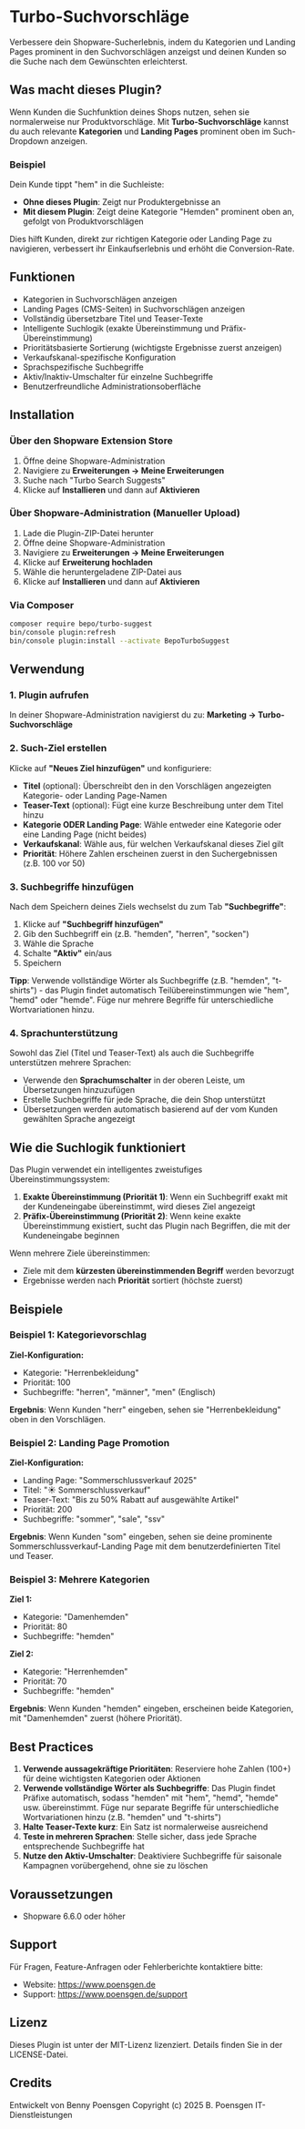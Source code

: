 # Turbo-Suchvorschläge

Verbessere dein Shopware-Sucherlebnis, indem du Kategorien und Landing Pages prominent in den Suchvorschlägen anzeigst und deinen Kunden so die Suche nach dem Gewünschten erleichterst.

## Was macht dieses Plugin?

Wenn Kunden die Suchfunktion deines Shops nutzen, sehen sie normalerweise nur Produktvorschläge. Mit **Turbo-Suchvorschläge** kannst du auch relevante **Kategorien** und **Landing Pages** prominent oben im Such-Dropdown anzeigen.

### Beispiel

Dein Kunde tippt "hem" in die Suchleiste:
- **Ohne dieses Plugin**: Zeigt nur Produktergebnisse an
- **Mit diesem Plugin**: Zeigt deine Kategorie "Hemden" prominent oben an, gefolgt von Produktvorschlägen

Dies hilft Kunden, direkt zur richtigen Kategorie oder Landing Page zu navigieren, verbessert ihr Einkaufserlebnis und erhöht die Conversion-Rate.

## Funktionen

- Kategorien in Suchvorschlägen anzeigen
- Landing Pages (CMS-Seiten) in Suchvorschlägen anzeigen
- Vollständig übersetzbare Titel und Teaser-Texte
- Intelligente Suchlogik (exakte Übereinstimmung und Präfix-Übereinstimmung)
- Prioritätsbasierte Sortierung (wichtigste Ergebnisse zuerst anzeigen)
- Verkaufskanal-spezifische Konfiguration
- Sprachspezifische Suchbegriffe
- Aktiv/Inaktiv-Umschalter für einzelne Suchbegriffe
- Benutzerfreundliche Administrationsoberfläche

## Installation

### Über den Shopware Extension Store

1. Öffne deine Shopware-Administration
2. Navigiere zu **Erweiterungen → Meine Erweiterungen**
3. Suche nach "Turbo Search Suggests"
4. Klicke auf **Installieren** und dann auf **Aktivieren**

### Über Shopware-Administration (Manueller Upload)

1. Lade die Plugin-ZIP-Datei herunter
2. Öffne deine Shopware-Administration
3. Navigiere zu **Erweiterungen → Meine Erweiterungen**
4. Klicke auf **Erweiterung hochladen**
5. Wähle die heruntergeladene ZIP-Datei aus
6. Klicke auf **Installieren** und dann auf **Aktivieren**

### Via Composer

```bash
composer require bepo/turbo-suggest
bin/console plugin:refresh
bin/console plugin:install --activate BepoTurboSuggest
```

## Verwendung

### 1. Plugin aufrufen

In deiner Shopware-Administration navigierst du zu:
**Marketing → Turbo-Suchvorschläge**

### 2. Such-Ziel erstellen

Klicke auf **"Neues Ziel hinzufügen"** und konfiguriere:

- **Titel** (optional): Überschreibt den in den Vorschlägen angezeigten Kategorie- oder Landing Page-Namen
- **Teaser-Text** (optional): Fügt eine kurze Beschreibung unter dem Titel hinzu
- **Kategorie ODER Landing Page**: Wähle entweder eine Kategorie oder eine Landing Page (nicht beides)
- **Verkaufskanal**: Wähle aus, für welchen Verkaufskanal dieses Ziel gilt
- **Priorität**: Höhere Zahlen erscheinen zuerst in den Suchergebnissen (z.B. 100 vor 50)

### 3. Suchbegriffe hinzufügen

Nach dem Speichern deines Ziels wechselst du zum Tab **"Suchbegriffe"**:

1. Klicke auf **"Suchbegriff hinzufügen"**
2. Gib den Suchbegriff ein (z.B. "hemden", "herren", "socken")
3. Wähle die Sprache
4. Schalte **"Aktiv"** ein/aus
5. Speichern

**Tipp**: Verwende vollständige Wörter als Suchbegriffe (z.B. "hemden", "t-shirts") - das Plugin findet automatisch Teilübereinstimmungen wie "hem", "hemd" oder "hemde". Füge nur mehrere Begriffe für unterschiedliche Wortvariationen hinzu.

### 4. Sprachunterstützung

Sowohl das Ziel (Titel und Teaser-Text) als auch die Suchbegriffe unterstützen mehrere Sprachen:

- Verwende den **Sprachumschalter** in der oberen Leiste, um Übersetzungen hinzuzufügen
- Erstelle Suchbegriffe für jede Sprache, die dein Shop unterstützt
- Übersetzungen werden automatisch basierend auf der vom Kunden gewählten Sprache angezeigt

## Wie die Suchlogik funktioniert

Das Plugin verwendet ein intelligentes zweistufiges Übereinstimmungssystem:

1. **Exakte Übereinstimmung (Priorität 1)**: Wenn ein Suchbegriff exakt mit der Kundeneingabe übereinstimmt, wird dieses Ziel angezeigt
2. **Präfix-Übereinstimmung (Priorität 2)**: Wenn keine exakte Übereinstimmung existiert, sucht das Plugin nach Begriffen, die mit der Kundeneingabe beginnen

Wenn mehrere Ziele übereinstimmen:
- Ziele mit dem **kürzesten übereinstimmenden Begriff** werden bevorzugt
- Ergebnisse werden nach **Priorität** sortiert (höchste zuerst)

## Beispiele

### Beispiel 1: Kategorievorschlag

**Ziel-Konfiguration:**
- Kategorie: "Herrenbekleidung"
- Priorität: 100
- Suchbegriffe: "herren", "männer", "men" (Englisch)

**Ergebnis**: Wenn Kunden "herr" eingeben, sehen sie "Herrenbekleidung" oben in den Vorschlägen.

### Beispiel 2: Landing Page Promotion

**Ziel-Konfiguration:**
- Landing Page: "Sommerschlussverkauf 2025"
- Titel: "☀️ Sommerschlussverkauf"
- Teaser-Text: "Bis zu 50% Rabatt auf ausgewählte Artikel"
- Priorität: 200
- Suchbegriffe: "sommer", "sale", "ssv"

**Ergebnis**: Wenn Kunden "som" eingeben, sehen sie deine prominente Sommerschlussverkauf-Landing Page mit dem benutzerdefinierten Titel und Teaser.

### Beispiel 3: Mehrere Kategorien

**Ziel 1:**
- Kategorie: "Damenhemden"
- Priorität: 80
- Suchbegriffe: "hemden"

**Ziel 2:**
- Kategorie: "Herrenhemden"
- Priorität: 70
- Suchbegriffe: "hemden"

**Ergebnis**: Wenn Kunden "hemden" eingeben, erscheinen beide Kategorien, mit "Damenhemden" zuerst (höhere Priorität).

## Best Practices

1. **Verwende aussagekräftige Prioritäten**: Reserviere hohe Zahlen (100+) für deine wichtigsten Kategorien oder Aktionen
2. **Verwende vollständige Wörter als Suchbegriffe**: Das Plugin findet Präfixe automatisch, sodass "hemden" mit "hem", "hemd", "hemde" usw. übereinstimmt. Füge nur separate Begriffe für unterschiedliche Wortvariationen hinzu (z.B. "hemden" und "t-shirts")
3. **Halte Teaser-Texte kurz**: Ein Satz ist normalerweise ausreichend
4. **Teste in mehreren Sprachen**: Stelle sicher, dass jede Sprache entsprechende Suchbegriffe hat
5. **Nutze den Aktiv-Umschalter**: Deaktiviere Suchbegriffe für saisonale Kampagnen vorübergehend, ohne sie zu löschen

## Voraussetzungen

- Shopware 6.6.0 oder höher

## Support

Für Fragen, Feature-Anfragen oder Fehlerberichte kontaktiere bitte:
- Website: https://www.poensgen.de
- Support: https://www.poensgen.de/support

## Lizenz

Dieses Plugin ist unter der MIT-Lizenz lizenziert. Details finden Sie in der LICENSE-Datei.

## Credits

Entwickelt von Benny Poensgen
Copyright (c) 2025 B. Poensgen IT-Dienstleistungen
